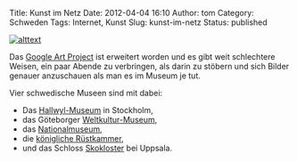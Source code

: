 Title: Kunst im Netz
Date: 2012-04-04 16:10
Author: tom
Category: Schweden
Tags: Internet, Kunst
Slug: kunst-im-netz
Status: published

[![alttext](/pic/trompeloeil.jpg)](http://www.googleartproject.com/de/collection/the-royal-armoury-sweden/artwork/trompe-l-oeil-1737-carl-hofverberg/427571/)

Das [Google Art Project](http://www.googleartproject.com/de/) ist
erweitert worden und es gibt weit schlechtere Weisen, ein paar Abende zu
verbringen, als darin zu stöbern und sich Bilder genauer anzuschauen als
man es im Museum je tut.

Vier schwedische Museen sind mit dabei:

-   Das
    [Hallwyl-Museum](http://www.googleartproject.com/de/collection/hallwyl-museum/)
    in Stockholm,
-   das Göteborger
    [Weltkultur-Museum](http://www.googleartproject.com/de/collection/national-museums-of-world-culture/),
-   das
    [Nationalmuseum](http://www.googleartproject.com/de/collection/nationalmuseum-stockholm/),
-   die [königliche
    Rüstkammer](http://www.googleartproject.com/de/collection/the-royal-armoury-sweden/),
-   und das Schloss
    [Skokloster](http://www.googleartproject.com/de/collection/skokloster-castle/)
    bei Uppsala.

